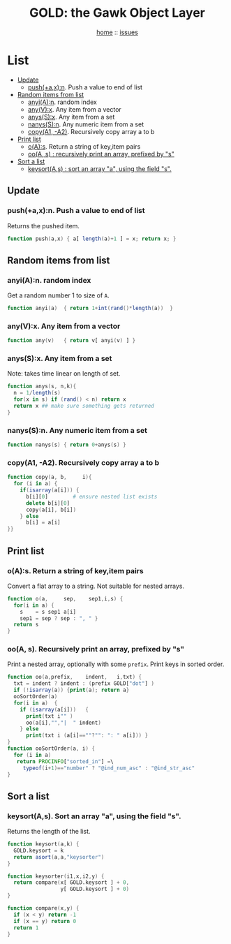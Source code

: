 <a name=top>
<h1 align=center>GOLD: the Gawk Object Layer</h1>
<p  align=center>
<a href="http://github.com/golden/one/master/blob/README.md#top">home</a> :: 
<a href="http://github.com/golden/issues">issues</a> 
</p>


# List

- [Update](#update) 
    - [push(+a,x):n](#pushaxn--push-a-value-to-end-of-list). Push a value to end of list
- [Random items from list](#random-items-from-list) 
    - [anyi(A):n](#anyian--random-index). random index
    - [any(V):x](#anyvx-any-item-from-a-vector). Any item from a vector
    - [anys(S):x](#anyssx-any-item-from-a-set). Any item from a set
    - [nanys(S):n](#nanyssn--any-numeric-item-from-a-set). Any numeric item from a set
    - [copy(A1, -A2)](#copya1--a2-recursively-copy-array-a-to-b). Recursively copy array a to b
- [Print list](#print-list) 
    - [o(A):s](#oas--return-a-string-of-keyitem-pairs). Return a string of key,item pairs
    - [oo(A, s) : recursively print an array, prefixed by "s"](#ooa-s--recursively-print-an-array-prefixed-by-s) 
- [Sort a list](#sort-a-list) 
    - [keysort(A,s) : sort an array "a", using the field "s".](#keysortas--sort-an-array-a-using-the-field-s) 

## Update

### push(+a,x):n.  Push a value to end of list
Returns the pushed item.
```awk
function push(a,x) { a[ length(a)+1 ] = x; return x; }
```

## Random items from list

### anyi(A):n.  random index 
Get a random number 1 to size of `A`.
```awk
function anyi(a)  { return 1+int(rand()*length(a))  }
```

### any(V):x. Any item from a vector
```awk
function any(v)   { return v[ anyi(v) ] }
```

### anys(S):x. Any item from a set
Note: takes time linear on length of set.
```awk
function anys(s, n,k){
  n = 1/length(s) 
  for(x in s) if (rand() < n) return x
  return x ## make sure something gets returned
}
```

### nanys(S):n.  Any numeric item from a set
```awk
function nanys(s) { return 0+anys(s) }
```

### copy(A1, -A2). Recursively copy array a to b
```awk
function copy(a, b,     i){
  for (i in a) {
    if(isarray(a[i])) {
      b[i][0]        # ensure nested list exists
      delete b[i][0] 
      copy(a[i], b[i])
    } else 
      b[i] = a[i] 
}}
```      
## Print list
### o(A):s.  Return a string of key,item pairs 
Convert a flat array to a string. Not suitable for nested arrays.

```awk
function o(a,     sep,    sep1,i,s) {
  for(i in a) {
    s    = s sep1 a[i]
    sep1 = sep ? sep : ", " }
  return s 
}
```      
### oo(A, s). Recursively print an array, prefixed by "s"
Print a nested array, optionally with some `prefix`.
Print keys in sorted order.

```awk
function oo(a,prefix,    indent,   i,txt) {
  txt = indent ? indent : (prefix GOLD["dot"] )
  if (!isarray(a)) {print(a); return a}
  ooSortOrder(a)
  for(i in a)  {
    if (isarray(a[i]))   {
      print(txt i"" )
      oo(a[i],"","|  " indent)
    } else
      print(txt i (a[i]==""?"": ": " a[i])) }
}
function ooSortOrder(a, i) {
  for (i in a)
   return PROCINFO["sorted_in"] =\
     typeof(i+1)=="number" ? "@ind_num_asc" : "@ind_str_asc"
}
```

## Sort a list
### keysort(A,s). Sort an array "a", using the field "s". 
Returns the length of the list.
```awk
function keysort(a,k) {
  GOLD.keysort = k
  return asort(a,a,"keysorter")
}

function keysorter(i1,x,i2,y) {
  return compare(x[ GOLD.keysort ] + 0,
                 y[ GOLD.keysort ] + 0)
} 

function compare(x,y) {
  if (x < y) return -1
  if (x == y) return 0
  return 1
}
```

